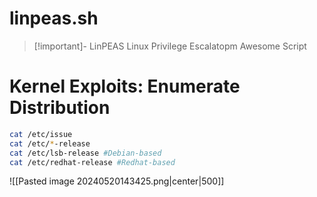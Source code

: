 # linpeas.sh
>[!important]- LinPEAS
>Linux Privilege Escalatopm Awesome Script

# Kernel Exploits: Enumerate Distribution
```sh
cat /etc/issue
cat /etc/*-release
cat /etc/lsb-release #Debian-based
cat /etc/redhat-release #Redhat-based
```
![[Pasted image 20240520143425.png|center|500]]

